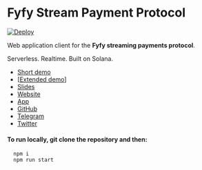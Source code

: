 # Fyfy Stream Payment Protocol
[![Deploy](https://github.com/fyfyio/fyfy-finance-app/actions/workflows/gh-pages-prod.yml/badge.svg)](https://github.com/fyfyio/fyfy.finance-app/actions/workflows/gh-pages-prod.yml)

Web application client for the **Fyfy streaming payments protocol**.

Serverless. Realtime. Built on Solana.

- [Short demo]() 
- [[Extended demo]()]
- [Slides](https://finnce.fyfy.app/public/fyfy_slides.pdf)
- [Website](https://fyfy.finance)
- [App](https://fyfy-stream-payment-protocol.netlify.app)
- [GitHub](https://github.com/fyfylian/stream-payment-protocol)
- [Telegram](https://t.me/fyfyio)
- [Twitter](https://twitter.com/fyfy-io)

#### To run locally, git clone the repository and then:
```
  npm i
  npm run start

